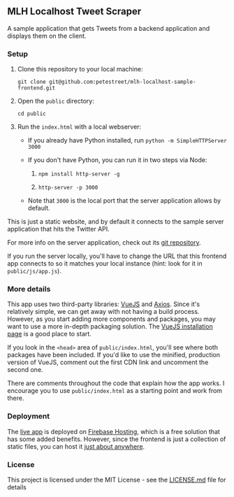 ## MLH Localhost Tweet Scraper

A sample application that gets Tweets from a backend application and displays them on the client.

### Setup

1. Clone this repository to your local machine: 
    
    `git clone git@github.com:petestreet/mlh-localhost-sample-frontend.git`

2. Open the `public` directory:

    `cd public`

3. Run the `index.html` with a local webserver:

    * If you already have Python installed, run `python -m SimpleHTTPServer 3000`
    
    * If you don't have Python, you can run it in two steps via Node:
        
        1. `npm install http-server -g`
        
        2. `http-server -p 3000`
        
    * Note that `3000` is the local port that the server application allows by default.

This is just a static website, and by default it connects to the sample server application that hits the Twitter API.

For more info on the server application, check out its [git repository](https://github.com/petestreet/mlh-localhost-sample-node).

If you run the server locally, you'll have to change the URL that this frontend app connects to so it matches your local instance (hint: look for it in `public/js/app.js`).

### More details

This app uses two third-party libraries: [VueJS](https://vuejs.org/) and [Axios](https://github.com/axios/axios). Since it's relatively simple, we can get away with not having a build process. However, as you start adding more components and packages, you may want to use a more in-depth packaging solution. The [VueJS installation page](https://vuejs.org/v2/guide/installation.html) is a good place to start.

If you look in the `<head>` area of `public/index.html`, you'll see where both packages have been included. If you'd like to use the minified, production version of VueJS, comment out the first CDN link and uncomment the second one.

There are comments throughout the code that explain how the app works. I encourage you to use `public/index.html` as a starting point and work from there.

### Deployment

The [live app](https://mlh-tweet-scraper.firebaseapp.com/) is deployed on [Firebase Hosting](https://firebase.google.com/products/hosting/), which is a free solution that has some added benefits. However, since the frontend is just a collection of static files, you can host it [just about anywhere](https://www.google.com/search?q=static+site+hosting).

### License

This project is licensed under the MIT License - see the [LICENSE.md](https://github.com/petestreet/mlh-localhost-sample-frontend/blob/master/LICENSE.md) file for details